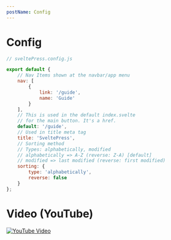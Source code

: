 ```yaml
---
postName: Config
---
```


# Config

```js
// sveltePress.config.js

export default {
	// Nav Items shown at the navbar/app menu
	nav: [
		{
			link: '/guide',
			name: 'Guide'
		}
	],
	// This is used in the default index.svelte
	// for the main button. It's a href.
	default: '/guide',
	// Used in title meta tag
	title: 'SveltePress',
	// Sorting method
	// Types: alphabetically, modified
	// alphabetically => A-Z (reverse: Z-A) [default]
	// modified => last modified (reverse: first modified)
	sorting: {
		type: 'alphabetically',
		reverse: false
	}
};
```

# Video (YouTube)

[![YouTube Video](https://img.youtube.com/vi/OhVTF6IxOAY/mqdefault.jpg)](https://www.youtube.com/watch?v=OhVTF6IxOAY&list=PLahj1xcdBwiHRLLS3ZPUoPLVNz6Fh3SnH&index=2)
